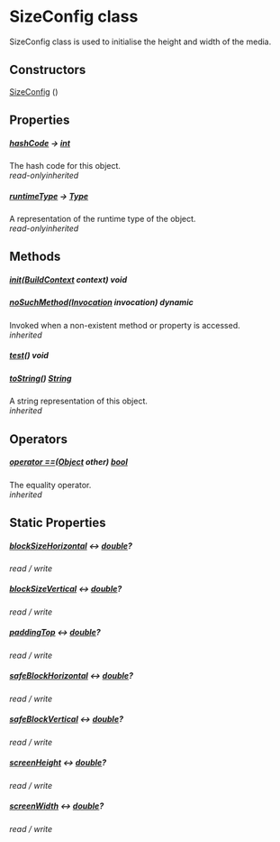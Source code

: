 


# SizeConfig class









<p>SizeConfig class is used to initialise the height and width of the media.</p>




## Constructors

[SizeConfig](../services_size_config/SizeConfig/SizeConfig.md) ()

   


## Properties

##### [hashCode](https://api.flutter.dev/flutter/dart-core/Object/hashCode.html) &#8594; [int](https://api.flutter.dev/flutter/dart-core/int-class.html)



The hash code for this object.  
_<span class="feature">read-only</span><span class="feature">inherited</span>_



##### [runtimeType](https://api.flutter.dev/flutter/dart-core/Object/runtimeType.html) &#8594; [Type](https://api.flutter.dev/flutter/dart-core/Type-class.html)



A representation of the runtime type of the object.  
_<span class="feature">read-only</span><span class="feature">inherited</span>_





## Methods

##### [init](../services_size_config/SizeConfig/init.md)([BuildContext](https://api.flutter.dev/flutter/widgets/BuildContext-class.html) context) void



  




##### [noSuchMethod](https://api.flutter.dev/flutter/dart-core/Object/noSuchMethod.html)([Invocation](https://api.flutter.dev/flutter/dart-core/Invocation-class.html) invocation) dynamic



Invoked when a non-existent method or property is accessed.  
_<span class="feature">inherited</span>_



##### [test](../services_size_config/SizeConfig/test.md)() void



  




##### [toString](https://api.flutter.dev/flutter/dart-core/Object/toString.html)() [String](https://api.flutter.dev/flutter/dart-core/String-class.html)



A string representation of this object.  
_<span class="feature">inherited</span>_





## Operators

##### [operator ==](https://api.flutter.dev/flutter/dart-core/Object/operator_equals.html)([Object](https://api.flutter.dev/flutter/dart-core/Object-class.html) other) [bool](https://api.flutter.dev/flutter/dart-core/bool-class.html)



The equality operator.  
_<span class="feature">inherited</span>_





## Static Properties

##### [blockSizeHorizontal](../services_size_config/SizeConfig/blockSizeHorizontal.md) &#8596; [double](https://api.flutter.dev/flutter/dart-core/double-class.html)?



  
_<span class="feature">read / write</span>_



##### [blockSizeVertical](../services_size_config/SizeConfig/blockSizeVertical.md) &#8596; [double](https://api.flutter.dev/flutter/dart-core/double-class.html)?



  
_<span class="feature">read / write</span>_



##### [paddingTop](../services_size_config/SizeConfig/paddingTop.md) &#8596; [double](https://api.flutter.dev/flutter/dart-core/double-class.html)?



  
_<span class="feature">read / write</span>_



##### [safeBlockHorizontal](../services_size_config/SizeConfig/safeBlockHorizontal.md) &#8596; [double](https://api.flutter.dev/flutter/dart-core/double-class.html)?



  
_<span class="feature">read / write</span>_



##### [safeBlockVertical](../services_size_config/SizeConfig/safeBlockVertical.md) &#8596; [double](https://api.flutter.dev/flutter/dart-core/double-class.html)?



  
_<span class="feature">read / write</span>_



##### [screenHeight](../services_size_config/SizeConfig/screenHeight.md) &#8596; [double](https://api.flutter.dev/flutter/dart-core/double-class.html)?



  
_<span class="feature">read / write</span>_



##### [screenWidth](../services_size_config/SizeConfig/screenWidth.md) &#8596; [double](https://api.flutter.dev/flutter/dart-core/double-class.html)?



  
_<span class="feature">read / write</span>_














